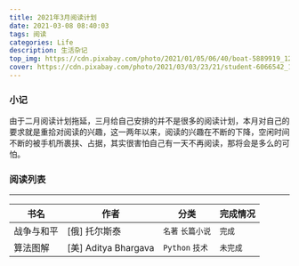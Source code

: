```yaml
---
title: 2021年3月阅读计划
date: 2021-03-08 08:40:03
tags: 阅读
categories: Life
description: 生活杂记
top_img: https://cdn.pixabay.com/photo/2021/01/05/06/40/boat-5889919_1280.png
cover: https://cdn.pixabay.com/photo/2021/03/03/23/21/student-6066542_1280.png
---
```

### 小记

由于二月阅读计划拖延，三月给自己安排的并不是很多的阅读计划，本月对自己的要求就是重拾对阅读的兴趣，这一两年以来，阅读的兴趣在不断的下降，空闲时间不断的被手机所裹挟、占据，其实很害怕自己有一天不再阅读，那将会是多么的可怕。

### 阅读列表

---
| 书名 | 作者 |分类 | 完成情况 |
| ---- | ---- | --- | --- |
| 战争与和平 | [俄] 托尔斯泰 | `名著` `长篇小说` |  `完成` |
| 算法图解 |  [美] Aditya Bhargava | `Python` `技术` |  `未完成` |
